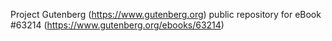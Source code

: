 Project Gutenberg (https://www.gutenberg.org) public repository for eBook #63214 (https://www.gutenberg.org/ebooks/63214)
